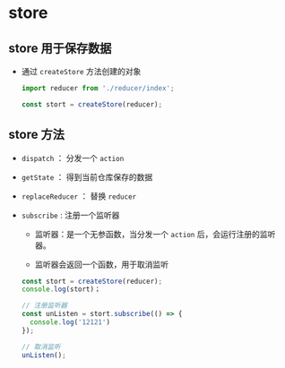 # store

## store 用于保存数据

  - 通过 `createStore` 方法创建的对象

    ```javascript
    import reducer from './reducer/index';

    const stort = createStore(reducer);
    ```

## store 方法

  - `dispatch` ： 分发一个 `action`

  - `getState` ： 得到当前仓库保存的数据

  - `replaceReducer` ： 替换 `reducer`

  - `subscribe` : 注册一个监听器

      - 监听器：是一个无参函数，当分发一个 `action` 后，会运行注册的监听器。

      - 监听器会返回一个函数，用于取消监听

    ```javascript
    const stort = createStore(reducer);
    console.log(stort)；

    // 注册监听器
    const unListen = stort.subscribe(() => {
      console.log('12121')
    });

    // 取消监听
    unListen();
    ```
